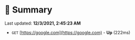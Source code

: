 # 📖 Summary
Last updated: **12/3/2021, 2:45:23 AM**

- `GET` [https://google.com](https://google.com) - **Up** (222ms)
